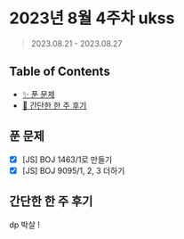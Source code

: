 # 2023년 8월 4주차 ukss

> 2023.08.21 - 2023.08.27

## Table of Contents

-   [✨ 푼 문제](#푼-문제)
-   [🤔 간단한 한 주 후기](#간단한-한-주-후기)

## 푼 문제

<!-- 📕 백준 : BOJ 문제번호/문제제목 e.g. BOJ 2577/숫자의 개수 -->
<!-- 📗 프로그래머스 : PRO 문제번호/문제제목 e.g. PRO 120812/최빈값 구하기 -->
<!-- 백준허브를 사용하시면 프로그래머스의 문제번호도 확인하실 수 있습니다 -->

-   [x] [JS] BOJ 1463/1로 만들기
-   [x] [JS] BOJ 9095/1, 2, 3 더하기

## 간단한 한 주 후기

<!-- 한 주 후기를 간단하게 작성해주세요 ! -->

dp 박살 !
